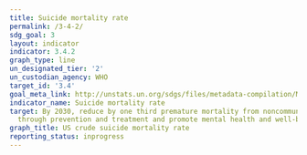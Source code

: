 ```yaml
---
title: Suicide mortality rate
permalink: /3-4-2/
sdg_goal: 3
layout: indicator
indicator: 3.4.2
graph_type: line
un_designated_tier: '2'
un_custodian_agency: WHO
target_id: '3.4'
goal_meta_link: http://unstats.un.org/sdgs/files/metadata-compilation/Metadata-Goal-3.pdf
indicator_name: Suicide mortality rate
target: By 2030, reduce by one third premature mortality from noncommunicable diseases
  through prevention and treatment and promote mental health and well-being.
graph_title: US crude suicide mortality rate
reporting_status: inprogress
---
```

